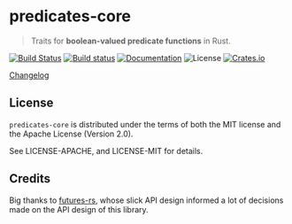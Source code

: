 # predicates-core

> Traits for **boolean-valued predicate functions** in Rust.

[![Build Status](https://travis-ci.org/assert-rs/predicates-rs.svg?branch=master)](https://travis-ci.org/assert-rs/predicates-rs)
[![Build status](https://ci.appveyor.com/api/projects/status/enru6k55xme867u6?svg=true)](https://ci.appveyor.com/project/epage/predicates-rs)
[![Documentation](https://img.shields.io/badge/docs-master-blue.svg)](https://docs.rs/predicates-core)
![License](https://img.shields.io/crates/l/predicates-core.svg)
[![Crates.io](https://img.shields.io/crates/v/predicates-core.svg?maxAge=2592000)](https://crates.io/crates/predicates-core)

[Changelog](https://github.com/assert-rs/predicates-rs/blob/master/predicates-core/CHANGELOG.md)


## License

`predicates-core` is distributed under the terms of both the MIT license and the
Apache License (Version 2.0).

See LICENSE-APACHE, and LICENSE-MIT for details.


## Credits

Big thanks to [futures-rs](https://github.com/alexcrichton/futures-rs), whose
slick API design informed a lot of decisions made on the API design of this
library.
